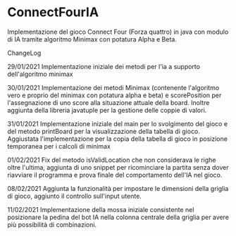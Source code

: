 # ConnectFourIA
Implementazione del gioco Connect Four (Forza quattro) in java con modulo di IA tramite algoritmo Minimax con potatura Alpha e Beta.

ChangeLog

29/01/2021 
Implementazione iniziale dei metodi per l'ìa a supporto dell'algoritmo minimax

30/01/2021 
Implementazione dei metodi Minimax (contenente l'algoritmo vero e proprio del minimax con potatura alpha e beta) e scorePosition per l'assegnazione di uno score alla situazione attuale della board.
Inoltre aggiunta della libreria javatuple per la gestione delle coppie di valori.

31/01/2021
Implementazione iniziale del main per lo svolgimento del gioco e del metodo printBoard per la visualizzazione della tabella di gioco.
Aggiustata l'implementazione per la copia della tabella di gioco in posizione temporanea per i calcoli di minimax

01/02/2021
Fix del metodo isValidLocation che non considerava le righe oltre l'ultima, aggiunta di uno snippet per ricominciare la partita senza dover riavviare il programma e prova finale del comportamento dell'IA nel gioco.

08/02/2021
Aggiunta la funzionalità per impostare le dimensioni della griglia di gioco,
aggiunto il controllo sull'input utente.

11/02/2021
Implementazione della mossa iniziale consistente nel posizionare la pedina del bot IA nella colonna centrale della griglia per avere più possibilità di combinazioni.
